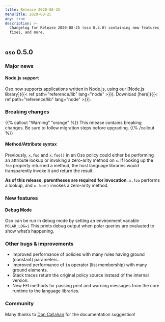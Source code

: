 ```yaml
---
title: Release 2020-08-25
menuTitle: 2020-08-25
any: true
description: >-
  Changelog for Release 2020-08-25 (oso 0.5.0) containing new features, bug
  fixes, and more.
---
```


## `oso` 0.5.0

### Major news

#### Node.js support

Oso now supports applications written in Node.js, using our [Node.js
library]({{< ref path="reference/lib" lang="node" >}}). Download [here]({{< ref
path="reference/lib" lang="node" >}}).

### Breaking changes

{{% callout "Warning" "orange" %}}
  This release contains breaking changes. Be sure to follow migration steps
  before upgrading.
{{% /callout %}}

#### Method/Attribute syntax

Previously, `x.foo` and `x.foo()` in an Oso policy could either be
performing an attribute lookup or invoking a zero-arity method on `x`. If
looking up the `foo` property returned a method, the host language libraries
would transparently invoke it and return the result.

**As of this release, parentheses are required for invocation**. `x.foo`
performs a lookup, and `x.foo()` invokes a zero-arity method.

### New features

#### Debug Mode

Oso can be run in debug mode by setting an environment variable `POLAR_LOG=1`
This prints debug output when polar queries are evaluated to show what’s
happening.

### Other bugs & improvements

* Improved performance of policies with many rules having ground (constant)
  parameters.
* Improved performance of `in` operator (list membership) with many ground
  elements.
* Stack traces return the original policy source instead of the internal
  version.
* New FFI methods for passing print and warning messages from the core runtime
  to the language libraries.

### Community

Many thanks to [Dan Callahan](https://github.com/callahad) for the
documentation suggestion!
